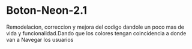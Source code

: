 # Boton-Neon-2.1
Remodelacion, correccion y mejora del codigo dandole un poco mas de vida y funcionalidad.Dando que los colores tengan coincidencia a donde van a Navegar los usuarios
